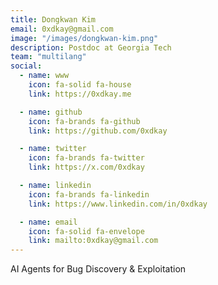 ```yaml
---
title: Dongkwan Kim
email: 0xdkay@gmail.com
image: "/images/dongkwan-kim.png"
description: Postdoc at Georgia Tech
team: "multilang"
social:
  - name: www
    icon: fa-solid fa-house
    link: https://0xdkay.me

  - name: github
    icon: fa-brands fa-github
    link: https://github.com/0xdkay

  - name: twitter
    icon: fa-brands fa-twitter
    link: https://x.com/0xdkay

  - name: linkedin
    icon: fa-brands fa-linkedin
    link: https://www.linkedin.com/in/0xdkay

  - name: email
    icon: fa-solid fa-envelope
    link: mailto:0xdkay@gmail.com
---
```


AI Agents for Bug Discovery & Exploitation
